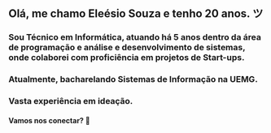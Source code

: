 ## Olá, me chamo Eleésio Souza e tenho 20 anos. ツ
### Sou Técnico em Informática, atuando há 5 anos dentro da área de programação e análise e desenvolvimento de sistemas, onde colaborei com proficiência  em projetos de Start-ups.
### Atualmente, bacharelando Sistemas de Informação na UEMG.
### Vasta experiência em ideação.
#### Vamos nos conectar?  👋
